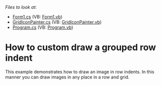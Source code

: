 <!-- default file list -->
*Files to look at*:

* [Form1.cs](./CS/DrawImageOnRowIndent/Form1.cs) (VB: [Form1.vb](./VB/DrawImageOnRowIndent/Form1.vb))
* [GridIconPainter.cs](./CS/DrawImageOnRowIndent/GridIconPainter.cs) (VB: [GridIconPainter.vb](./VB/DrawImageOnRowIndent/GridIconPainter.vb))
* [Program.cs](./CS/DrawImageOnRowIndent/Program.cs) (VB: [Program.vb](./VB/DrawImageOnRowIndent/Program.vb))
<!-- default file list end -->
# How to custom draw a grouped row indent


<p>This example demonstrates how to draw an image in row indents. In this manner you can draw images in any place in a row and grid.</p>

<br/>



